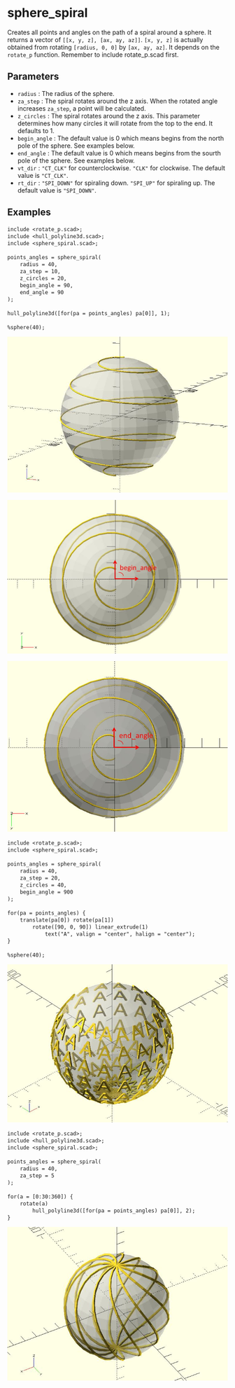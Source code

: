 # sphere_spiral

Creates all points and angles on the path of a spiral around a sphere. It returns a vector of `[[x, y, z], [ax, ay, az]]`. `[x, y, z]` is actually obtained from rotating `[radius, 0, 0]` by `[ax, ay, az]`. It depends on the `rotate_p` function. Remember to include rotate_p.scad first.

## Parameters

- `radius` : The radius of the sphere.
- `za_step` : The spiral rotates around the z axis. When the rotated angle increases `za_step`, a point will be calculated.
- `z_circles` : The spiral rotates around the z axis. This parameter determines how many circles it will rotate from the top to the end. It defaults to 1.
- `begin_angle` : The default value is 0 which means begins from the north pole of the sphere. See examples below.
- `end_angle` : The default value is 0 which means begins from the sourth pole of the sphere. See examples below.
- `vt_dir` : `"CT_CLK"` for counterclockwise. `"CLK"` for clockwise. The default value is `"CT_CLK"`.
- `rt_dir` : `"SPI_DOWN"` for spiraling down. `"SPI_UP"` for spiraling up. The default value is `"SPI_DOWN"`.

## Examples
    
	include <rotate_p.scad>;
	include <hull_polyline3d.scad>;
	include <sphere_spiral.scad>;
	
	points_angles = sphere_spiral(
	    radius = 40, 
	    za_step = 10, 
	    z_circles = 20, 
	    begin_angle = 90, 
	    end_angle = 90
	);
	
	hull_polyline3d([for(pa = points_angles) pa[0]], 1);
	
	%sphere(40);

![sphere_spiral](images/lib-sphere_spiral-1.JPG)

![sphere_spiral](images/lib-sphere_spiral-2.JPG)

![sphere_spiral](images/lib-sphere_spiral-3.JPG)

	include <rotate_p.scad>;
	include <sphere_spiral.scad>;

	points_angles = sphere_spiral(
	    radius = 40, 
	    za_step = 20, 
	    z_circles = 40, 
	    begin_angle = 900
	);
	
	for(pa = points_angles) {
	    translate(pa[0]) rotate(pa[1])
	        rotate([90, 0, 90]) linear_extrude(1) 
	            text("A", valign = "center", halign = "center");
	}
	
	%sphere(40);

![sphere_spiral](images/lib-sphere_spiral-5.JPG)

	include <rotate_p.scad>;
	include <hull_polyline3d.scad>;
	include <sphere_spiral.scad>;
	
	points_angles = sphere_spiral(
	    radius = 40, 
	    za_step = 5
	);
	
	for(a = [0:30:360]) {
	    rotate(a) 
	        hull_polyline3d([for(pa = points_angles) pa[0]], 2);
	}

![sphere_spiral](images/lib-sphere_spiral-6.JPG)
